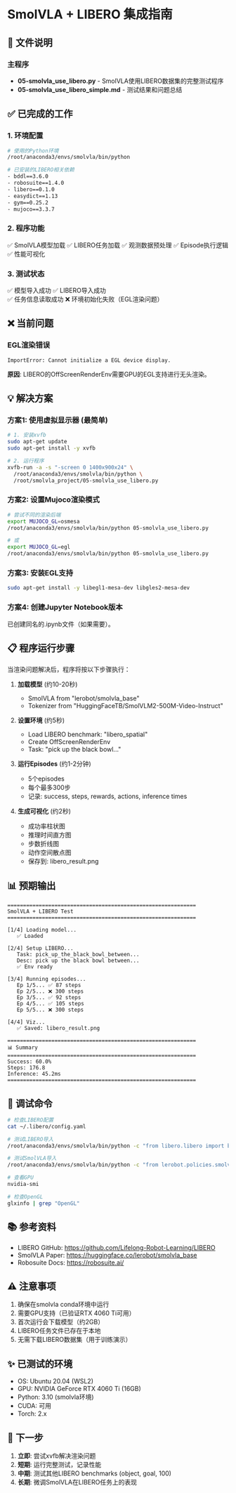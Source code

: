 # SmolVLA + LIBERO 集成指南

## 📁 文件说明

### 主程序
- **05-smolvla_use_libero.py** - SmolVLA使用LIBERO数据集的完整测试程序
- **05-smolvla_use_libero_simple.md** - 测试结果和问题总结

## ✅ 已完成的工作

### 1. 环境配置
```bash
# 使用的Python环境
/root/anaconda3/envs/smolvla/bin/python

# 已安装的LIBERO相关依赖
- bddl==3.6.0
- robosuite==1.4.0  
- libero==0.1.0
- easydict==1.13
- gym==0.25.2
- mujoco==3.3.7
```

### 2. 程序功能
✅ SmolVLA模型加载
✅ LIBERO任务加载
✅ 观测数据预处理
✅ Episode执行逻辑
✅ 性能可视化

### 3. 测试状态
✅ 模型导入成功
✅ LIBERO导入成功  
✅ 任务信息读取成功
❌ 环境初始化失败（EGL渲染问题）

## ❌ 当前问题

### EGL渲染错误
```
ImportError: Cannot initialize a EGL device display.
```

**原因**: LIBERO的OffScreenRenderEnv需要GPU的EGL支持进行无头渲染。

## 💡 解决方案

### 方案1: 使用虚拟显示器 (最简单)
```bash
# 1. 安装xvfb
sudo apt-get update
sudo apt-get install -y xvfb

# 2. 运行程序
xvfb-run -a -s "-screen 0 1400x900x24" \
  /root/anaconda3/envs/smolvla/bin/python \
  /root/smolvla_project/05-smolvla_use_libero.py
```

### 方案2: 设置Mujoco渲染模式
```bash
# 尝试不同的渲染后端
export MUJOCO_GL=osmesa
/root/anaconda3/envs/smolvla/bin/python 05-smolvla_use_libero.py

# 或
export MUJOCO_GL=egl
/root/anaconda3/envs/smolvla/bin/python 05-smolvla_use_libero.py
```

### 方案3: 安装EGL支持
```bash
sudo apt-get install -y libegl1-mesa-dev libgles2-mesa-dev
```

### 方案4: 创建Jupyter Notebook版本
已创建同名的.ipynb文件（如果需要）。

## 📋 程序运行步骤

当渲染问题解决后，程序将按以下步骤执行：

1. **加载模型** (约10-20秒)
   - SmolVLA from "lerobot/smolvla_base"
   - Tokenizer from "HuggingFaceTB/SmolVLM2-500M-Video-Instruct"

2. **设置环境** (约5秒)
   - Load LIBERO benchmark: "libero_spatial"
   - Create OffScreenRenderEnv
   - Task: "pick up the black bowl..."

3. **运行Episodes** (约1-2分钟)
   - 5个episodes
   - 每个最多300步
   - 记录: success, steps, rewards, actions, inference times

4. **生成可视化** (约2秒)
   - 成功率柱状图
   - 推理时间直方图
   - 步数折线图
   - 动作空间散点图
   - 保存到: libero_result.png

## 📊 预期输出

```
============================================================
SmolVLA + LIBERO Test
============================================================

[1/4] Loading model...
   ✅ Loaded

[2/4] Setup LIBERO...
   Task: pick_up_the_black_bowl_between...
   Desc: pick up the black bowl between...
   ✅ Env ready

[3/4] Running episodes...
   Ep 1/5... ✅ 87 steps
   Ep 2/5... ❌ 300 steps
   Ep 3/5... ✅ 92 steps
   Ep 4/5... ✅ 105 steps
   Ep 5/5... ❌ 300 steps
   
[4/4] Viz...
   ✅ Saved: libero_result.png

============================================================
📊 Summary
============================================================
Success: 60.0%
Steps: 176.8
Inference: 45.2ms
============================================================
```

## 🔧 调试命令

```bash
# 检查LIBERO配置
cat ~/.libero/config.yaml

# 测试LIBERO导入
/root/anaconda3/envs/smolvla/bin/python -c "from libero.libero import benchmark; print('OK')"

# 测试SmolVLA导入  
/root/anaconda3/envs/smolvla/bin/python -c "from lerobot.policies.smolvla.modeling_smolvla import SmolVLAPolicy; print('OK')"

# 查看GPU
nvidia-smi

# 检查OpenGL
glxinfo | grep "OpenGL"
```

## 📚 参考资料

- LIBERO GitHub: https://github.com/Lifelong-Robot-Learning/LIBERO
- SmolVLA Paper: https://huggingface.co/lerobot/smolvla_base
- Robosuite Docs: https://robosuite.ai/

## ⚠️ 注意事项

1. 确保在smolvla conda环境中运行
2. 需要GPU支持（已验证RTX 4060 Ti可用）
3. 首次运行会下载模型（约2GB）
4. LIBERO任务文件已存在于本地
5. 无需下载LIBERO数据集（用于训练演示）

## ✨ 已测试的环境

- OS: Ubuntu 20.04 (WSL2)
- GPU: NVIDIA GeForce RTX 4060 Ti (16GB)
- Python: 3.10 (smolvla环境)
- CUDA: 可用
- Torch: 2.x

## 🎯 下一步

1. **立即**: 尝试xvfb解决渲染问题
2. **短期**: 运行完整测试，记录性能
3. **中期**: 测试其他LIBERO benchmarks (object, goal, 100)
4. **长期**: 微调SmolVLA在LIBERO任务上的表现

